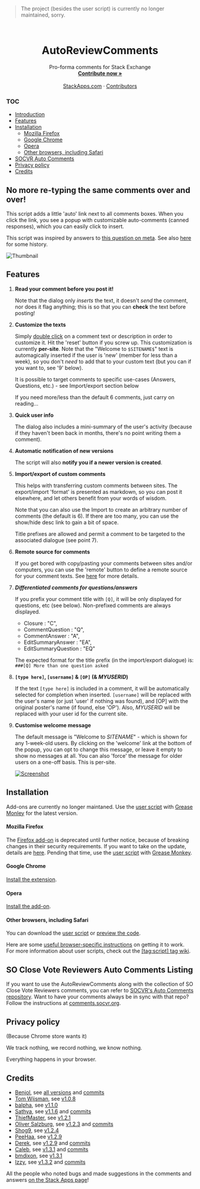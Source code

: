 > The project (besides the user script) is currently no longer maintained, sorry. </br>

<br/>
<div align="center">
  <h1 align="center">AutoReviewComments</h1>

  <p align="center">
    Pro-forma comments for Stack Exchange
    <br />
    <a href="https://github.com/Benjol/SE-AutoReviewComments/issues"><strong>Contribute now »</strong></a>
    <br />
    <br />
    <a href="http://stackapps.com/q/2116">StackApps.com</a>
    ·
    <a href="https://github.com/Benjol/SE-AutoReviewComments/graphs/contributors">Contributors</a>
    </br>
  </p>
</div>

### TOC

- [Introduction](#no-more-re-typing-the-same-comments-over-and-over)
- [Features](#features)
- [Installation](#installation)
    + [Mozilla Firefox](#mozilla-firefox)
    + [Google Chrome](#google-chrome)
    + [Opera](#opera)
    + [Other browsers, including Safari](#other-browsers-including-safari)
- [SOCVR Auto Comments](#so-close-vote-reviewers-auto-comments-listing)
- [Privacy policy](#privacy-policy)
- [Credits](#credits)


## No more re-typing the same comments over and over!

This script adds a little 'auto' link next to all comments boxes. When you click the link, you see a popup with customizable auto-comments (canned responses), which you can easily click to insert.

This script was inspired by answers to [this question on meta][1]. See also [here][2] for some history.

![Thumbnail][3]

## Features

1. **Read your comment before you post it!**

    Note that the dialog only *inserts* the text, it doesn't *send* the comment, nor does it flag anything; this is so that you can **check** the text before posting!

1. **Customize the texts**

    Simply [double click][4] on a comment text or description in order to customize it. Hit the 'reset' button if you screw up. This customization is currently **per-site**. Note that the "Welcome to `$SITENAME$`" text is automagically inserted if the user is 'new' (member for less than a week), so you don't *need* to add that to your custom text (but you can if you want to, see '9' below). 
    
    It is possible to target comments to specific use-cases (Answers, Questions, etc.) - see Import/export section below

    If you need more/less than the default 6 comments, just carry on reading...

1. **Quick user info**

    The dialog also includes a mini-summary of the user's activity (because if they haven't been back in months, there's no point writing them a comment).

1. **Automatic notification of new versions**

    The script will also **notify you if a newer version is created**.

1. **Import/export of custom comments**

    This helps with transferring custom comments between sites. The export/import 'format' is presented as markdown, so you can post it elsewhere, and let others benefit from your words of wisdom.

    Note that you can also use the Import to create an arbitrary number of comments (the default is 6). If there are too many, you can use the show/hide desc link to gain a bit of space.
    
    Title prefixes are allowed and permit a comment to be targeted to the associated dialogue (see point 7).     

1. **Remote source for comments**

    If you get bored with copy/pasting your comments between sites and/or computers, you can use the 'remote' button to define a remote source for your comment texts. See [here][5] for more details.

1. ***Differentiated comments for questions/answers***

    If you prefix your comment title with `[Q]`, it will be only displayed for questions, etc (see below). Non-prefixed comments are always displayed.

    - Closure : "C",
    - CommentQuestion : "Q",
    - CommentAnswer : "A",
    - EditSummaryAnswer : "EA",
    - EditSummaryQuestion : "EQ"
      
    The expected format for the title prefix (in the import/export dialogue) is: `###[Q] More than one question asked`

1. **`[type here]`, `[username]` & `[OP]` (& $MYUSERID$)**

    If the text `[type here]` is included in a comment, it will be automatically selected for completion when inserted. `[username]` will be replaced with the user's name (or just 'user' if nothing was found), and [OP] with the original poster's name (if found, else 'OP'). Also, $MYUSERID$ will be replaced with your user id for the current site.

1. **Customise welcome message**

    The default message is "Welcome to $SITENAME$" - which is shown for any 1-week-old users. By clicking on the 'welcome' link at the bottom of the popup, you can opt to change this message, or leave it empty to show no messages at all. You can also 'force' the message for older users on a one-off basis. This is per-site.

    [![Screenshot][6]][6]

## Installation

Add-ons are currently no longer maintaned. Use the [user script][9] with [Grease Monley][10] for the latest version.

#### Mozilla Firefox

The [Firefox add-on][7] is deprecated until further notice, because of breaking changes in their security requirements. If you want to take on the update, details are [here][8]. Pending that time, use the [user script][9] with [Grease Monkey][10].

#### Google Chrome

[Install the extension][11].

#### Opera

[Install the add-on][12].

#### Other browsers, including Safari

You can download the [user script][9] or [preview the code][13].

Here are some [useful browser-specific instructions][14] on getting it to work. For more information about user scripts, check out the [[tag:script] tag wiki][14].

## SO Close Vote Reviewers Auto Comments Listing

If you want to use the AutoReviewComments along with the collection of SO Close Vote Reviewers comments, you can refer to [SOCVR's Auto Comments repository][44]. Want to have your comments always be in sync with that repo? Follow the instructions at [comments.socvr.org][45].

## Privacy policy
(Because Chrome store wants it)

We track nothing, we record nothing, we know nothing.

Everything happens in your browser.

## Credits

* [Benjol][15], see [all versions][16] and [commits][17]
* [Tom Wijsman][18], see [v1.0.8][19]
* [balpha][20], see [v1.1.0][21]
* [Sathya][22], see [v1.1.6][23] and [commits][24]
* [ThiefMaster][25], see [v1.2.1][26]
* [Oliver Salzburg][27], see [v1.2.3][28] and [commits][29]
* [Shog9][30], see [v1.2.4][31]
* [PeeHaa][32], see [v1.2.9][33]
* [Derek][34], see [v1.2.9][35] and [commits][36]
* [Caleb][37], see [v1.3.1][35] and [commits][38]
* [bmdixon][39], see [v1.3.1][35]
* [Izzy][40], see [v1.3.2][41] and [commits][42]

All the people who noted bugs and made suggestions in the comments and answers [on the Stack Apps page][43]!


  [1]: http://meta.stackoverflow.com/questions/74194/how-to-review-can-we-agree-on-a-review-policy
  [2]: http://stackapps.com/questions/2116/autoreviewcomments-pro-forma-comments-for-se
  [3]: http://i.stack.imgur.com/L3Cqp.png
  [4]: http://stackapps.com/questions/2116/pro-forma-comments-for-review-educating-users-before-flagging/2134#2134
  [5]: http://stackapps.com/a/3281/876
  [6]: http://i.stack.imgur.com/GjOkQm.png
  [7]: https://addons.mozilla.org/en-US/firefox/addon/se-autoreviewcomments
  [8]: https://developer.mozilla.org/en-US/Add-ons/SDK/Tools/cfx_to_jpm
  [9]: https://github.com/Benjol/SE-AutoReviewComments/raw/master/dist/autoreviewcomments.user.js
  [10]: https://addons.mozilla.org/en-GB/firefox/addon/greasemonkey/
  [11]: https://chrome.google.com/webstore/detail/autoreviewcomments/bcfoamnigomkoaaiceppbbdlembpeejc
  [12]: https://addons.opera.com/en/extensions/details/se-autoreviewcomments/
  [13]: https://github.com/Benjol/SE-AutoReviewComments/blob/master/dist/autoreviewcomments.user.js
  [14]: http://stackapps.com/tags/script/info
  [15]: http://stackexchange.com/users/6711/benjol
  [16]: https://github.com/Benjol/SE-AutoReviewComments/releases
  [17]: https://github.com/Benjol/SE-AutoReviewComments/commits?author=Benjol
  [18]: http://stackexchange.com/users/19908/tom-wijsman
  [19]: https://github.com/Benjol/SE-AutoReviewComments/releases/tag/v1.0.8
  [20]: http://stackexchange.com/users/40051/balpha
  [21]: https://github.com/Benjol/SE-AutoReviewComments/releases/tag/v1.1.0
  [22]: http://stackexchange.com/users/33230/sathya
  [23]: https://github.com/Benjol/SE-AutoReviewComments/releases/tag/v1.0.6
  [24]: https://github.com/Benjol/SE-AutoReviewComments/commits?author=SathyaBhat
  [25]: http://stackexchange.com/users/113304/thiefmaster
  [26]: https://github.com/Benjol/SE-AutoReviewComments/releases/tag/v1.2.1
  [27]: http://stackexchange.com/users/95447/oliver-salzburg
  [28]: https://github.com/Benjol/SE-AutoReviewComments/releases/tag/v1.2.3
  [29]: https://github.com/Benjol/SE-AutoReviewComments/commits?author=oliversalzburg
  [30]: http://stackexchange.com/users/620/shog9
  [31]: https://github.com/Benjol/SE-AutoReviewComments/releases/tag/v1.2.4
  [32]: http://stackexchange.com/users/239224/peehaa
  [33]: https://github.com/Benjol/SE-AutoReviewComments/releases/tag/v1.2.9
  [34]: http://stackexchange.com/users/106573/derek
  [35]: https://github.com/Benjol/SE-AutoReviewComments/releases/tag/v1.3.1
  [36]: https://github.com/Benjol/SE-AutoReviewComments/commits?author=derek1906
  [37]: http://stackexchange.com/users/120635/caleb
  [38]: https://github.com/Benjol/SE-AutoReviewComments/commits?author=alerque
  [39]: http://stackexchange.com/users/412603/bmdixon
  [40]: http://stackexchange.com/users/1540386/izzy
  [41]: https://github.com/Benjol/SE-AutoReviewComments/releases/tag/v1.3.2
  [42]: https://github.com/Benjol/SE-AutoReviewComments/commits?author=IzzySoft
  [43]: http://stackapps.com/q/2116
  [44]: https://github.com/SO-Close-Vote-Reviewers/auto-comments
  [45]: https://comments.socvr.org/
  
